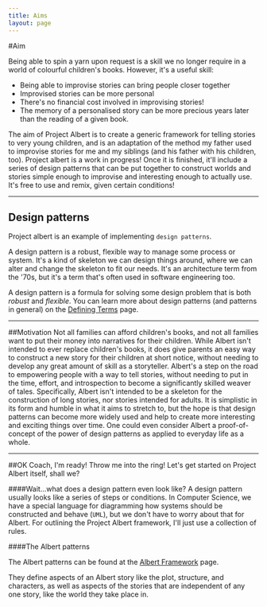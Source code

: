 ```yaml
---
title: Aims
layout: page
---
```


#Aim

Being able to spin a yarn upon request is a skill we no longer require in a world of colourful children's books. However, it's a useful skill:

* Being able to improvise stories can bring people closer together
* Improvised stories can be more personal
* There's no financial cost involved in improvising stories!
* The memory of a personalised story can be more precious years later than the reading of a given book.

The aim of Project Albert is to create a generic framework for telling stories to very young children, and is an adaptation of the method my father used to improvise stories for me and my siblings (and his father with his children, too).
Project albert is a work in progress! Once it is finished, it'll include a series of design patterns that can be put together to construct worlds and stories simple enough to improvise and interesting enough to actually use. It's free to use and remix, given certain conditions!

---
## Design patterns
Project albert is an example of implementing `design patterns`.

A design pattern is a robust, flexible way to manage some process or system. It's a kind of skeleton we can design things around, where we can alter and change the skeleton to fit our needs. It's an architecture term from the '70s, but it's a term that's often used in software engineering too. 

A design pattern is a formula for solving some design problem that is both *robust* and *flexible*. You can learn more about design patterns (and patterns in general) on the [Defining Terms](http://projectalbert.net/terms) page.


---
##Motivation
Not all families can afford children's books, and not all families want to put their money into narratives for their children. While Albert isn't intended to ever replace children's books, it does give parents an easy way to construct a new story for their children at short notice, without needing to develop any great amount of skill as a storyteller. Albert's a step on the road to empowering people with a way to tell stories, without needing to put in the time, effort, and introspection to become a significantly skilled weaver of tales. 
Specifically, Albert isn't intended to be a skeleton for the construction of long stories, nor stories intended for adults. It is simplistic in its form and humble in what it aims to stretch to, but the hope is that design patterns can become more widely used and help to create more interesting and exciting things over time. 
One could even consider Albert a proof-of-concept of the power of design patterns as applied to everyday life as a whole. 

---
##OK Coach, I'm ready! Throw me into the ring!
Let's get started on Project Albert itself, shall we?

####Wait...what does a design pattern even look like?
A design pattern usually looks like a series of steps or conditions. In Computer Science, we have a special language for diagramming how systems should be constructed and behave (`UML`), but we don't have to worry about that for Albert. For outlining the Project Albert framework, I'll just use a collection of rules.


####The Albert patterns 

The Albert patterns can be found at the [Albert Framework](http://projectalbert.net/patterns) page. 

They define aspects of an Albert story like the plot, structure, and characters, as well as aspects of the stories that are independent of any one story, like the world they take place in. 


<!--

---TEMPTEMPTEMPTEMPTEMP--- 

* Albert's identity is consistent through different stories. 

So, for example, if the first time you tell the Albert story, Albert is a penguin from Sussex, Albert should always be a pengiun from Sussex. 

* Albert's identity is at least a little silly.

Albert is the first part of the world a child is going to become familiar with, so introducing Albert as something founded in reality but keeping him a little goofy makes the world both relateable and makebelieve. This is good for two reasons: it makes things easier for the storyteller if the world doesn't actually have to be entirely realistic, and 

---

##An example Uncle Albert story, following the design pattern

---

An example of a design pattern from software design occurs when you give a computer an input, and the programmer doesn't know exactly what they might want to do with it. So, they have the computer construct a virtual pipe that the input travels down, and tell the computer that, at different stages of the pipe, the computer should make changes to the information in different ways. Like a real copper pipe and some apples rolling through it. If you put some water at the beginning of the pipe, and some sugar at the end, the apple would get wet at first and then get sugar stuck to it. The computer design pattern is to create these virtual pipes, and then add different things to do to the appl

-->
